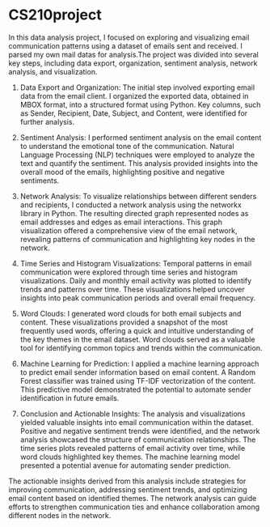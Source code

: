# CS210project

In this data analysis project, I focused on exploring and visualizing email communication patterns using a dataset of emails sent and received. I parsed my own mail datas for analysis.The project was divided into several key steps, including data export, organization, sentiment analysis, network analysis, and visualization.

1. Data Export and Organization:
The initial step involved exporting email data from the email client. I organized the exported data, obtained in MBOX format, into a structured format using Python. Key columns, such as Sender, Recipient, Date, Subject, and Content, were identified for further analysis.

2. Sentiment Analysis:
I performed sentiment analysis on the email content to understand the emotional tone of the communication. Natural Language Processing (NLP) techniques were employed to analyze the text and quantify the sentiment. This analysis provided insights into the overall mood of the emails, highlighting positive and negative sentiments.

3. Network Analysis:
To visualize relationships between different senders and recipients, I conducted a network analysis using the networkx library in Python. The resulting directed graph represented nodes as email addresses and edges as email interactions. This graph visualization offered a comprehensive view of the email network, revealing patterns of communication and highlighting key nodes in the network.

4. Time Series and Histogram Visualizations:
Temporal patterns in email communication were explored through time series and histogram visualizations. Daily and monthly email activity was plotted to identify trends and patterns over time. These visualizations helped uncover insights into peak communication periods and overall email frequency.

5. Word Clouds:
I generated word clouds for both email subjects and content. These visualizations provided a snapshot of the most frequently used words, offering a quick and intuitive understanding of the key themes in the email dataset. Word clouds served as a valuable tool for identifying common topics and trends within the communication.

6. Machine Learning for Prediction:
I applied a machine learning approach to predict email sender information based on email content. A Random Forest classifier was trained using TF-IDF vectorization of the content. This predictive model demonstrated the potential to automate sender identification in future emails.

7. Conclusion and Actionable Insights:
The analysis and visualizations yielded valuable insights into email communication within the dataset. Positive and negative sentiment trends were identified, and the network analysis showcased the structure of communication relationships. The time series plots revealed patterns of email activity over time, while word clouds highlighted key themes. The machine learning model presented a potential avenue for automating sender prediction.

The actionable insights derived from this analysis include strategies for improving communication, addressing sentiment trends, and optimizing email content based on identified themes. The network analysis can guide efforts to strengthen communication ties and enhance collaboration among different nodes in the network.

